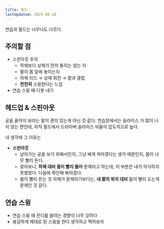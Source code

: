 ```yaml
---
title: 필드
lastUpdated: 2025-06-28
---
```


연습과 필드는 너무나도 다르다.

## 주의할 점

- 스핀아웃 주의
  - 하체보다 상체가 먼저 돌지는 않는 지
  - 팔이 몸 앞에 놓이는지
  - 하체 리드 → 상체 회전 → 팔과 클럽
  - **천천히** 스윙한다는 느낌
- 연습 스윙 때 디봇 내기

## 헤드업 & 스핀아웃

공을 끝까지 보라는 말이 괜히 있는게 아닌 것 같다. 연습장에서는 슬라이스 가 많이 나지 않는 편인데, 아직 필드에서 드라이버 슬라이스 비율이 압도적으로 높다.

내 생각에 그 이유는

- **스핀아웃**
  - 날아가는 공을 보기 위해서인지, 그냥 쎄게 쳐야겠다는 생각 때문인지, 몸이 너무 빨리 돈다.
  - 찾아보니, **하체 대비 몸이 빨리 돌아** 문제라고 하는데, 이 부분은 내가 의식하지 못했었다. 다음에 확인해 봐야겠다.
  - 몸이 빨리 돈는 것 자체가 문제라기보다는, **내 팔의 위치 대비** 몸이 빨리 도는게 문제인 것 같다.

## 연습 스윙

- 연습 스윙 때 잔디를 쓸려는 경향이 너무 강하다
- 용감하게 제대로 된 스윙을 한다 생각하고 찍어보자
